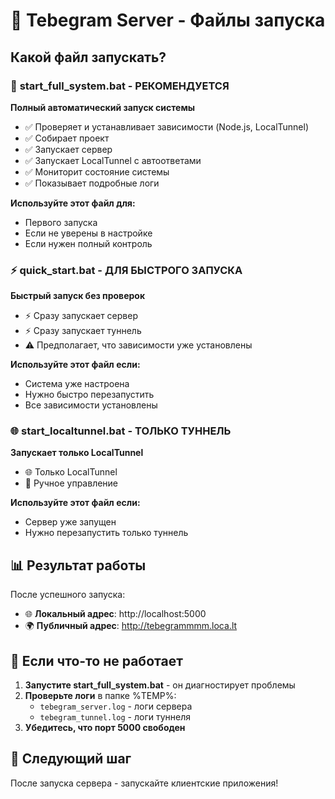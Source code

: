 # 🚀 Tebegram Server - Файлы запуска

## Какой файл запускать?

### 🎯 **start_full_system.bat** - РЕКОМЕНДУЕТСЯ
**Полный автоматический запуск системы**
- ✅ Проверяет и устанавливает зависимости (Node.js, LocalTunnel)
- ✅ Собирает проект
- ✅ Запускает сервер
- ✅ Запускает LocalTunnel с автоответами
- ✅ Мониторит состояние системы
- ✅ Показывает подробные логи

**Используйте этот файл для:**
- Первого запуска
- Если не уверены в настройке
- Если нужен полный контроль

### ⚡ **quick_start.bat** - ДЛЯ БЫСТРОГО ЗАПУСКА
**Быстрый запуск без проверок**
- ⚡ Сразу запускает сервер
- ⚡ Сразу запускает туннель
- ⚠️ Предполагает, что зависимости уже установлены

**Используйте этот файл если:**
- Система уже настроена
- Нужно быстро перезапустить
- Все зависимости установлены

### 🌐 **start_localtunnel.bat** - ТОЛЬКО ТУННЕЛЬ
**Запускает только LocalTunnel**
- 🌐 Только LocalTunnel
- 🔧 Ручное управление

**Используйте этот файл если:**
- Сервер уже запущен
- Нужно перезапустить только туннель

## 📊 Результат работы

После успешного запуска:
- 🌐 **Локальный адрес**: http://localhost:5000
- 🌍 **Публичный адрес**: http://tebegrammmm.loca.lt

## 🐛 Если что-то не работает

1. **Запустите start_full_system.bat** - он диагностирует проблемы
2. **Проверьте логи** в папке %TEMP%:
   - `tebegram_server.log` - логи сервера
   - `tebegram_tunnel.log` - логи туннеля
3. **Убедитесь, что порт 5000 свободен**

## 🎯 Следующий шаг

После запуска сервера - запускайте клиентские приложения!

